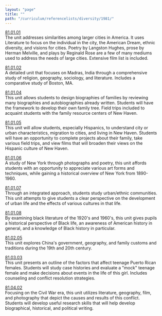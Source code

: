```yaml
---
layout: "page"
title: ""
path: "/curriculum/referencelists/diversity/1981/"
---
```

<main><a href="/curriculum/guides/1981/1/81.01.01.x.html">81.01.01</a> <br/> The unit addresses similarities among larger cities in America. It uses Literature to focus on the individual in the city, the American Dream, ethnic diversity, and visions for cities. Poetry by Langston Hughes, prose by Herman Melville, and plays by Reginald Rose are a few of many mediums used to address the needs of large cities. Extensive film list is included. <p> <a href="/curriculum/guides/1981/1/81.01.02.x.html">81.01.02</a> <br/> A detailed unit that focuses on Madras, India through a comprehensive study of religion, geography, sociology, and literature. Includes a comparative study of Boston, MA. </p><p> <a href="/curriculum/guides/1981/1/81.01.04.x.html">81.01.04</a> <br/> This unit allows students to design biographies of families by reviewing many biographies and autobiographies already written. Students will have the framework to develop their own family tree. Field trips included to acquaint students with the family resource centers of New Haven. </p><p> <a href="/curriculum/guides/1981/1/81.01.05.x.html">81.01.05</a> <br/> This unit will allow students, especially Hispanics, to understand city or urban characteristics, migration to cities, and living in New Haven. Students will have an opportunity to complete projects about their family, take various field trips, and view films that will broaden their views on the Hispanic culture of New Haven. </p><p> <a href="/curriculum/guides/1981/1/81.01.06.x.html">81.01.06</a> <br/> A study of New York through photographs and poetry, this unit affords students with an opportunity to appreciate various art forms and techniques, while gaining a historical overview of New York from 1890-1960. </p><p> <a href="/curriculum/guides/1981/1/81.01.07.x.html">81.01.07</a> <br/> Through an integrated approach, students study urban/ethnic communities. This unit attempts to give students a clear perspective on the development of urban life and the effects of various cultures in that life. </p><p> <a href="/curriculum/guides/1981/1/81.01.08.x.html">81.01.08</a> <br/> By examining black literature of the 1920's and 1960's, this unit gives pupils a historical perspective of Black life, an awareness of American history in general, and a knowledge of Black history in particular. </p><p> <a href="/curriculum/guides/1981/2/81.02.05.x.html">81.02.05</a> <br/> This unit explores China's government, geography, and family customs and traditions during the 19th and 20th century. </p><p> <a href="/curriculum/guides/1981/3/81.03.03.x.html">81.03.03</a> <br/> This unit presents an outline of the factors that affect teenage Puerto Rican females. Students will study case histories and evaluate a "mock" teenage female and make decisions about events in the life of this girl. Includes counseling and conflict resolution strategies. </p><p> <a href="/curriculum/guides/1981/4/81.04.02.x.html">81.04.02</a> <br/> Focusing on the Civil War era, this unit utilizes literature, geography, film, and photography that depict the causes and results of this conflict. Students will develop useful research skills that will help develop biographical, historical, and political writing. <br/> <br/>
</p></main>
